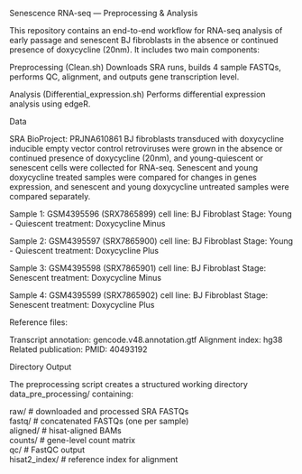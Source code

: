 Senescence RNA-seq — Preprocessing & Analysis

This repository contains an end-to-end workflow for RNA-seq analysis of early passage and senescent BJ fibroblasts in the absence or continued presence of doxycycline (20nm).
It includes two main components:

Preprocessing (Clean.sh)
Downloads SRA runs, builds 4 sample FASTQs, performs QC, alignment, and outputs gene transcription level.

Analysis (Differential_expression.sh)
Performs differential expression analysis using edgeR.

Data

SRA BioProject: PRJNA610861 
BJ fibroblasts transduced with doxycycline inducible empty vector control retroviruses were grown in the absence
or continued presence of doxycycline (20nm), and young-quiescent or senescent cells were collected for RNA-seq. 
Senescent and young doxycycline treated samples were compared for changes in genes expression, and senescent and 
young doxycycline untreated samples were compared separately.

Sample 1: GSM4395596 (SRX7865899)
cell line: BJ Fibroblast
Stage: Young - Quiescent
treatment: Doxycycline Minus

Sample 2: GSM4395597 (SRX7865900)
cell line: BJ Fibroblast
Stage: Young - Quiescent
treatment: Doxycycline Plus

Sample 3: GSM4395598 (SRX7865901)
cell line: BJ Fibroblast
Stage: Senescent
treatment: Doxycycline Minus

Sample 4: GSM4395599 (SRX7865902)
cell line: BJ Fibroblast
Stage: Senescent
treatment: Doxycycline Plus

Reference files:

Transcript annotation: gencode.v48.annotation.gtf
Alignment index: hg38
Related publication:
PMID: 40493192

Directory Output

The preprocessing script creates a structured working directory data_pre_processing/ containing:

raw/      # downloaded and processed SRA FASTQs  
fastq/    # concatenated FASTQs (one per sample)  
aligned/  # hisat-aligned BAMs  
counts/   # gene-level count matrix   
qc/       # FastQC output  
hisat2_index/  # reference index for alignment  
